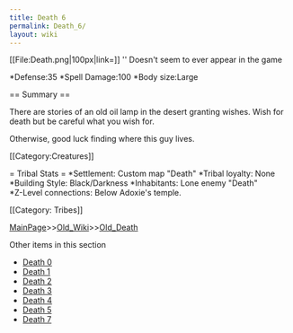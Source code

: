 ```yaml
---
title: Death 6
permalink: Death_6/
layout: wiki
---
```

[[File:Death.png|100px|link=]] '' Doesn't seem to ever appear in the game

*Defense:35
*Spell Damage:100
*Body size:Large

== Summary ==

There are stories of an old oil lamp in the desert granting wishes. Wish for death but be careful what you wish for.

Otherwise, good luck finding where this guy lives.

[[Category:Creatures]]

= Tribal Stats =
*Settlement: Custom map &quot;Death&quot;
*Tribal loyalty: None
*Building Style: Black/Darkness
*Inhabitants: Lone enemy &quot;Death&quot;    
*Z-Level connections: Below Adoxie's temple.

[[Category: Tribes]]

[MainPage](/keeperrl_wiki/ "wikilink")>>[Old_Wiki](/keeperrl_wiki/Old_Wiki "wikilink")>>[Old_Death](/keeperrl_wiki/Old_Death "wikilink")

Other items in this section
-    [Death 0](/keeperrl_wiki/Death_0 "wikilink")
-    [Death 1](/keeperrl_wiki/Death_1 "wikilink")
-    [Death 2](/keeperrl_wiki/Death_2 "wikilink")
-    [Death 3](/keeperrl_wiki/Death_3 "wikilink")
-    [Death 4](/keeperrl_wiki/Death_4 "wikilink")
-    [Death 5](/keeperrl_wiki/Death_5 "wikilink")
-    [Death 7](/keeperrl_wiki/Death_7 "wikilink")
